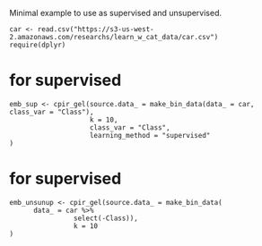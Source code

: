 Minimal example to use as supervised and unsupervised.

```{r}
car <- read.csv("https://s3-us-west-2.amazonaws.com/researchs/learn_w_cat_data/car.csv")
require(dplyr)
```

# for supervised

```{r}
emb_sup <- cpir_gel(source.data_ = make_bin_data(data_ = car, class_var = "Class"), 
                    k = 10, 
                    class_var = "Class", 
                    learning_method = "supervised"
)
```

# for supervised
```{r}
emb_unsunup <- cpir_gel(source.data_ = make_bin_data(
      data_ = car %>% 
                select(-Class)),
                k = 10
)
```

